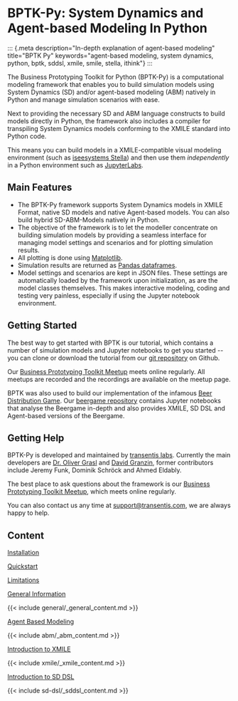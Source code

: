 # BPTK-Py: System Dynamics and Agent-based Modeling In Python

::: {.meta description="In-depth explanation of agent-based modeling"
title="BPTK Py" 
keywords="agent-based modeling, system dynamics, python, bptk, sddsl, xmile, smile, stella, ithink"}
:::

The Business Prototyping Toolkit for Python (BPTK-Py) is a computational
modeling framework that enables you to build simulation models using
System Dynamics (SD) and/or agent-based modeling (ABM) natively in
Python and manage simulation scenarios with ease.

Next to providing the necessary SD and ABM language constructs to build
models directly in Python, the framework also includes a compiler for
transpiling System Dynamics models conforming to the XMILE standard into
Python code.

This means you can build models in a XMILE-compatible visual modeling
environment (such as [iseesystems Stella](http://www.iseesystems.com))
and then use them *independently* in a Python environment such as
[JupyterLabs](https://jupyter.org).

## Main Features

-   The BPTK-Py framework supports System Dynamics models in XMILE
    Format, native SD models and native Agent-based models. You can also
    build hybrid SD-ABM-Models natively in Python.
-   The objective of the framework is to let the modeller concentrate on
    building simulation models by providing a seamless interface for
    managing model settings and scenarios and for plotting simulation
    results.
-   All plotting is done using [Matplotlib](http://www.matplotlib.org).
-   Simulation results are returned as [Pandas
    dataframes](http://pandas.pydata.org).
-   Model settings and scenarios are kept in JSON files. These settings
    are automatically loaded by the framework upon initialization, as
    are the model classes themselves. This makes interactive modeling,
    coding and testing very painless, especially if using the Jupyter
    notebook environment.

## Getting Started

The best way to get started with BPTK is our tutorial, which contains a
number of simulation models and Jupyter notebooks to get you started --
you can clone or download the tutorial from our [git
repository](https://github.com/transentis/bptk_py_tutorial/) on Github.

Our [Business Prototyping Toolkit
Meetup](https://www.transentis.com/business-prototyping-toolkit-meetup/en/)
meets online regularly. All meetups are recorded and the recordings are
available on the meetup page.

BPTK was also used to build our implementation of the infamous [Beer
Distribution Game](https://beergame.transentis.com). Our [beergame
repository](https://github.com/transentis/beergame) contains Jupyter
notebooks that analyse the Beergame in-depth and also provides XMILE, SD
DSL and Agent-based versions of the Beergame.

## Getting Help

BPTK-Py is developed and maintained by [transentis
labs](https://www.transentis.com/business-prototyping-toolkit/en/).
Currently the main developers are [Dr. Oliver
Grasl](https://linkedin.com/in/olivergrasl) and [David
Granzin](https://linkedin.com/in/makisuo), former contributors include Jeremy Funk,
Dominik Schröck and Ahmed Eldably.

The best place to ask questions about the framework is our [Business
Prototyping Toolkit
Meetup](https://www.transentis.com/business-prototyping-toolkit-meetup/en/),
which meets online regularly.

You can also contact us any time at <support@transentis.com>, we are
always happy to help.

## Content

[Installation](usage/installation.md)

[Quickstart](quickstart/quickstart.ipynb)

[Limitations](usage/limitations.md)

[General Information](general/general.md)

{{< include general/_general_content.md >}}

[Agent Based Modeling](abm/abm.md)

{{< include abm/_abm_content.md >}}

[Introduction to XMILE](xmile/xmile.md)

{{< include xmile/_xmile_content.md >}}

[Introduction to SD DSL](sd-dsl/sddsl.md)

{{< include sd-dsl/_sddsl_content.md >}}
